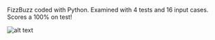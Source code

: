 FizzBuzz coded with Python. Examined with 4 tests and 16 input cases. Scores a 100% on test!

![alt text](https://media.giphy.com/media/L0qBbFMkv70upF8hSI/giphy.gif)
